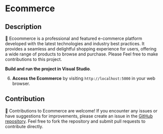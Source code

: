 # Ecommerce

## Description

🌟 Ecoommerce is a professional and featured e-commerce platform developed with the latest technologies and industry best practices. It provides a seamless and delightful shopping experience for users, offering a wide range of products to browse and purchase.
Please Feel free to make contributions to this project.

**Build and run the project in Visual Studio**.

6. **Access the Ecommerce** by visiting `http://localhost:5000` in your web browser.

## Contribution

🤝 Contributions to Ecommerce are welcome! If you encounter any issues or have suggestions for improvements, please create an issue in the [GitHub repository](https://github.com/Priyansh2902/Advance-Ecommerce). Feel free to fork the repository and submit pull requests to contribute directly.
